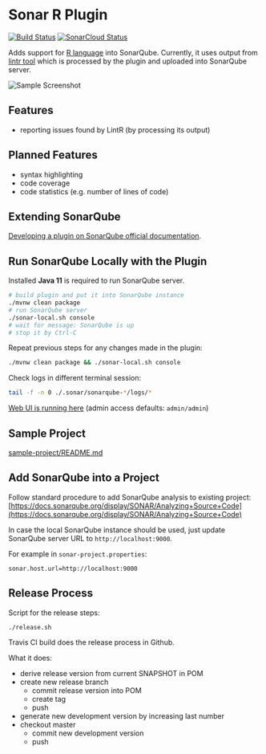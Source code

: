 Sonar R Plugin
==============
[![Build Status](https://app.travis-ci.com/Merck/sonar-r-plugin.svg?branch=master)](https://app.travis-ci.com/Merck/sonar-r-plugin)
[![SonarCloud Status](https://sonarcloud.io/api/project_badges/measure?project=com.msd.gin.common.sonar:sonar-r-plugin&metric=alert_status)](https://sonarcloud.io/dashboard?id=com.msd.gin.common.sonar:sonar-r-plugin)

Adds support for [R language](https://www.r-project.org/) into SonarQube. Currently, it uses output from [lintr tool](https://github.com/jimhester/lintr)
which is processed by the plugin and uploaded into SonarQube server.

![Sample Screenshot](images/sample-screen1.png)

Features
--------
- reporting issues found by LintR (by processing its output)

Planned Features
----------------
- syntax highlighting
- code coverage
- code statistics (e.g. number of lines of code)

Extending SonarQube
-------------------
[Developing a plugin on SonarQube official documentation](https://docs.sonarqube.org/latest/extend/developing-plugin/).

Run SonarQube Locally with the Plugin
-------------------------------------
Installed **Java 11** is required to run SonarQube server.

```bash
# build plugin and put it into SonarQube instance
./mvnw clean package
# run SonarQube server
./sonar-local.sh console
# wait for message: SonarQube is up
# stop it by Ctrl-C
```
Repeat previous steps for any changes made in the plugin:
```bash
./mvnw clean package && ./sonar-local.sh console
```

Check logs in different terminal session:
```bash
tail -f -n 0 ./.sonar/sonarqube-*/logs/*
```

[Web UI is running here](http://localhost:9000) (admin access defaults: `admin/admin`)

Sample Project
--------------
[sample-project/README.md](sample-project/README.md)

Add SonarQube into a Project
----------------------------
Follow standard procedure to add SonarQube analysis to existing project:
[https://docs.sonarqube.org/display/SONAR/Analyzing+Source+Code](https://docs.sonarqube.org/display/SONAR/Analyzing+Source+Code)

In case the local SonarQube instance should be used, just update SonarQube server URL to `http://localhost:9000`.

For example in `sonar-project.properties`:
```properties
sonar.host.url=http://localhost:9000
```

Release Process
---------------
Script for the release steps:
```
./release.sh
```

Travis CI build does the release process in Github.

What it does:
- derive release version from current SNAPSHOT in POM
- create new release branch
  - commit release version into POM
  - create tag
  - push
- generate new development version by increasing last number
- checkout master
  - commit new development version
  - push



